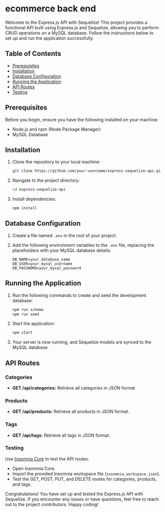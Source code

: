 # ecommerce back end

Welcome to the Express.js API with Sequelize! This project provides a functional API built using Express.js and Sequelize, allowing you to perform CRUD operations on a MySQL database. Follow the instructions below to set up and run the application successfully.

## Table of Contents

- [Prerequisites](#prerequisites)
- [Installation](#installation)
- [Database Configuration](#database-configuration)
- [Running the Application](#running-the-application)
- [API Routes](#api-routes)
- [Testing](#testing)

## Prerequisites

Before you begin, ensure you have the following installed on your machine:

- Node.js and npm (Node Package Manager)
- MySQL Database

## Installation

1. Clone the repository to your local machine:

   ```bash
   git clone https://github.com/your-username/express-sequelize-api.git
   ```

2. Navigate to the project directory:

   ```bash
   cd express-sequelize-api
   ```

3. Install dependencies:

   ```bash
   npm install
   ```

## Database Configuration

1. Create a file named `.env` in the root of your project.

2. Add the following environment variables to the `.env` file, replacing the placeholders with your MySQL database details:

   ```env
   DB_NAME=your_database_name
   DB_USER=your_mysql_username
   DB_PASSWORD=your_mysql_password
   ```

## Running the Application

1. Run the following commands to create and seed the development database:

   ```bash
   npm run schema
   npm run seed
   ```

2. Start the application:

   ```bash
   npm start
   ```

3. Your server is now running, and Sequelize models are synced to the MySQL database.

## API Routes

### Categories

- **GET /api/categories:** Retrieve all categories in JSON format.

### Products

- **GET /api/products:** Retrieve all products in JSON format.

### Tags

- **GET /api/tags:** Retrieve all tags in JSON format.

### Testing

Use [Insomnia Core](https://insomnia.rest/download/) to test the API routes:

- Open Insomnia Core.
- Import the provided Insomnia workspace file (`insomnia_workspace.json`).
- Test the GET, POST, PUT, and DELETE routes for categories, products, and tags.

Congratulations! You have set up and tested the Express.js API with Sequelize. If you encounter any issues or have questions, feel free to reach out to the project contributors. Happy coding!
